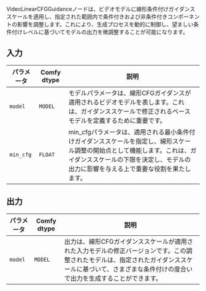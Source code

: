 
VideoLinearCFGGuidanceノードは、ビデオモデルに線形条件付けガイダンススケールを適用し、指定された範囲内で条件付きおよび非条件付きコンポーネントの影響を調整します。これにより、生成プロセスを動的に制御し、望ましい条件付けレベルに基づいてモデルの出力を微調整することが可能になります。

## 入力

| パラメータ | Comfy dtype | 説明 |
|-----------|-------------|------|
| `model`   | `MODEL`     | モデルパラメータは、線形CFGガイダンスが適用されるビデオモデルを表します。これは、ガイダンススケールで修正されるベースモデルを定義するために重要です。 |
| `min_cfg` | `FLOAT`     | min_cfgパラメータは、適用される最小条件付けガイダンススケールを指定し、線形スケール調整の開始点として機能します。これは、ガイダンススケールの下限を決定し、モデルの出力に影響を与える上で重要な役割を果たします。 |

## 出力

| パラメータ | Comfy dtype | 説明 |
|-----------|-------------|------|
| `model`   | `MODEL`     | 出力は、線形CFGガイダンススケールが適用された入力モデルの修正バージョンです。この調整されたモデルは、指定されたガイダンススケールに基づいて、さまざまな条件付けの度合いで出力を生成することができます。 |
